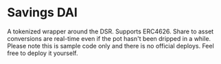 # Savings DAI

A tokenized wrapper around the DSR. Supports ERC4626. Share to asset conversions are real-time even if the pot hasn't been dripped in a while. Please note this is sample code only and there is no official deploys. Feel free to deploy it yourself.
